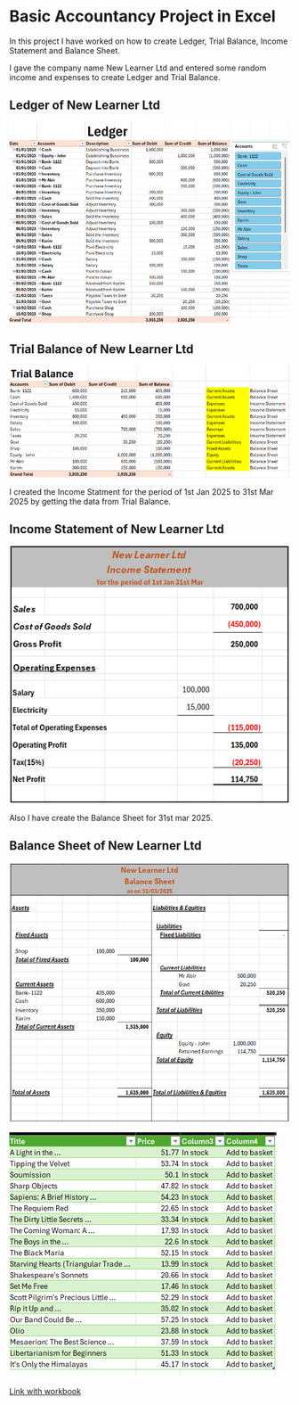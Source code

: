 # Basic Accountancy Project in Excel

In this project I have worked on how to create Ledger, Trial Balance, Income Statement and Balance Sheet.

I gave the company name New Learner Ltd and entered some random income and expenses to create Ledger and Trial Balance.

## Ledger of New Learner Ltd

![alt text](Accountancy_Image/Ledger.png)

## Trial Balance of New Learner Ltd

![alt text](Accountancy_Image/Trial_Balance.png)

I created the Income Statment for the period of 1st Jan 2025 to 31st Mar 2025 by getting the data from Trial Balance.

## Income Statement of New Learner Ltd

![alt text](Accountancy_Image/Income_Statement.png)

Also I have create the Balance Sheet for 31st mar 2025.

## Balance Sheet of New Learner Ltd

![alt text](Accountancy_Image/Balance_Sheet.png)


![alt text](Images/Image1.png)


[Link with workbook](https://drive.google.com/file/d/1LnbVKjQvPkocipNViR3mmR_eEb4emrbj/view?usp=drive_link)


